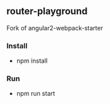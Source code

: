 ## router-playground
Fork of angular2-webpack-starter

### Install
* npm install

### Run
* npm run start
